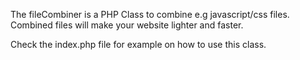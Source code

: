 The fileCombiner is a PHP Class to combine e.g javascript/css files. Combined files
will make your website lighter and faster.

Check the index.php file for example on how to use this class.
